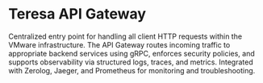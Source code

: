 # Teresa API Gateway
Centralized entry point for handling all client HTTP requests within the VMware infrastructure. The API Gateway routes incoming traffic to appropriate backend services using gRPC, enforces security policies, and supports observability via structured logs, traces, and metrics. Integrated with Zerolog, Jaeger, and Prometheus for monitoring and troubleshooting.
